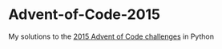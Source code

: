 # Advent-of-Code-2015
My solutions to the [2015 Advent of Code challenges](https://adventofcode.com/2015) in Python
